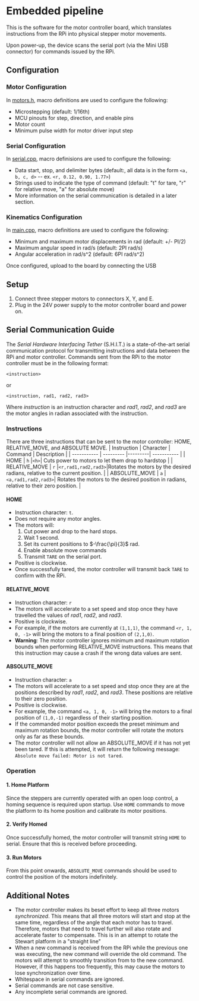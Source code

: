 # Embedded pipeline
This is the software for the motor controller board, which translates instructions from the RPi into physical stepper motor movements.

Upon power-up, the device scans the serial port (via the Mini USB connector) for commands issued by the RPi.

## Configuration
### Motor Configuration
In [motors.h](./include/motors.h), macro definitions are used to configure the following:
- Microstepping (default: 1/16th)
- MCU pinouts for step, direction, and enable pins
- Motor count
- Minimum pulse width for motor driver input step

### Serial Configuration
In [serial.cpp](./src/serial.cpp), macro definisions are used to configure the following:
- Data start, stop, and delimiter bytes (default:, all data is in the form `<a, b, c, d>` -- ex. `<r, 0.12, 0.90, 1.77>`)
- Strings used to indicate the type of command (default: "t" for tare, "r" for relative move, "a" for absolute move)
- More information on the serial communication is detailed in a later section.

### Kinematics Configuration
In [main.cpp](./src/main.cpp), macro definitions are used to configure the following:
- Minimum and maximum motor displacements in rad (default: +/- PI/2)
- Maximum angular speed in rad/s (default: 2PI rad/s)
- Angular acceleration in rad/s^2 (default: 6PI rad/s^2)

Once configured, upload to the board by connecting the USB

## Setup
1. Connect three stepper motors to connectors X, Y, and E.
2. Plug in the 24V power supply to the motor controller board and power on.

## Serial Communication Guide
The *Serial Hardware Interfacing Tether* (S.H.I.T.) is a state-of-the-art serial communication protocol for transmitting instructions and data between the RPi and motor
 controller. Commands sent from the RPi to the motor controller must be in the following format:

    <instruction>
or

    <instruction, rad1, rad2, rad3>
Where *instruction* is an instruction character and *rad1*, *rad2*, and *rad3* are the motor angles in radian associated with the instruction. 
### Instructions
There are three instructions that can be sent to the motor controller: HOME, RELATIVE_MOVE, and ABSOLUTE MOVE.
| Instruction | Character | Command | Description |
| ----------- | --------- |---------| ----------- |
| HOME        | `h`       |`<h>`| Cuts power to motors to let them drop to hardstop |
| RELATIVE_MOVE | `r`     |`<r,rad1,rad2,rad3>`|Rotates the motors by the desired radians, relative to the current position. |
| ABSOLUTE_MOVE | `a`     |`<a,rad1,rad2,rad3>`| Rotates the motors to the desired position in radians, relative to their zero position. |
#### HOME
- Instruction character: `t`. 
- Does not require any motor angles.
- The motors will:
    1. Cut power and drop to the hard stops.
    2. Wait 1 second.
    3. Set its current positions to $-\frac{\pi}{3}$ rad. 
    4. Enable absolute move commands
    5. Transmit `TARE` on the serial port.
- Positive is clockwise.
- Once successfully tared, the motor controller will transmit back `TARE` to confirm with the RPi.
#### RELATIVE_MOVE
- Instruction character: `r`
- The motors will accelerate to a set speed and stop once they have travelled the values of *rad1*, *rad2*, and *rad3*. 
- Positive is clockwise. 
- For example, if the motors are currently at `(1,1,1)`, the command `<r, 1, 0, -1>` will bring the motors to a final position of `(2,1,0)`. 
- **Warning**: The motor controller ignores minimum and maximum rotation bounds when performing RELATIVE_MOVE instructions. This means that this instruction may cause a crash if the wrong data values are sent. 
#### ABSOLUTE_MOVE
- Instruction character: `a`
- The motors will accelerate to a set speed and stop once they are at the positions described by *rad1*, *rad2*, and *rad3*. These positions are relative to their zero position.
- Positive is clockwise. 
- For example, the command `<a, 1, 0, -1>` will bring the motors to a final position of `(1,0,-1)` regardless of their starting position. 
- If the commanded motor position exceeds the preset minimum and maximum rotation bounds, the motor controller will rotate the motors only as far as these bounds.
- The motor controller will not allow an ABSOLUTE_MOVE if it has not yet been tared. If this is attempted, it will return the following message: `Absolute move failed: Motor is not tared`.

### Operation
#### 1. Home Platform
Since the steppers are currently operated with an open loop control, a homing sequence is required upon startup. Use `HOME` commands to move the platform to its home position and calibrate its motor positions.
#### 2. Verify Homed
Once successfully homed, the motor controller will transmit string `HOME` to serial. Ensure that this is received before proceeding.
#### 3. Run Motors
From this point onwards, `ABSOLUTE_MOVE` commands should be used to control the position of the motors indefinitely. 

## Additional Notes
- The motor controller makes its beset effort to keep all three motors *synchronized*. This means that all three motors will start and stop at the same time, regardless of the angle that each motor has to travel. Therefore, motors that need to travel further will also rotate and accelerate faster to compensate. This is in an attempt to rotate the Stewart platform in a "straight line"
- When a new command is received from the RPi while the previous one was executing, the new command will override the old command. The motors will attempt to smoothly transition from to the new command. However, if this happens too frequently, this may cause the motors to lose synchronization over time.
- Whitespace in serial commands are ignored. 
- Serial commands are not case sensitive.
- Any incomplete serial commands are ignored. 
